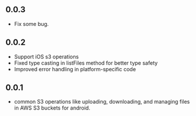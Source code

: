 ## 0.0.3

* Fix some bug.

## 0.0.2

* Support iOS s3 operations
* Fixed type casting in listFiles method for better type safety
* Improved error handling in platform-specific code

## 0.0.1

* common S3 operations like uploading, downloading, and managing files in AWS S3 buckets for
  android.
